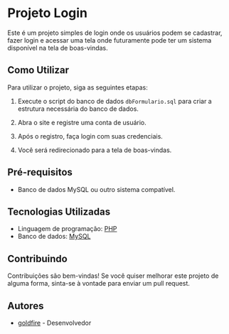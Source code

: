 # Projeto Login

Este é um projeto simples de login onde os usuários podem se cadastrar, fazer login e acessar uma tela onde futuramente pode ter um sistema disponível na tela de boas-vindas.

## Como Utilizar

Para utilizar o projeto, siga as seguintes etapas:

1. Execute o script do banco de dados `dbFormulario.sql` para criar a estrutura necessária do banco de dados.

2. Abra o site e registre uma conta de usuário.

3. Após o registro, faça login com suas credenciais.

4. Você será redirecionado para a tela de boas-vindas.

## Pré-requisitos

- Banco de dados MySQL ou outro sistema compatível.

## Tecnologias Utilizadas

- Linguagem de programação: [PHP](https://www.php.net/)
- Banco de dados: [MySQL](https://www.mysql.com/)

## Contribuindo

Contribuições são bem-vindas! Se você quiser melhorar este projeto de alguma forma, sinta-se à vontade para enviar um pull request.

## Autores

- [goldfire](https://github.com/Yuri140) - Desenvolvedor